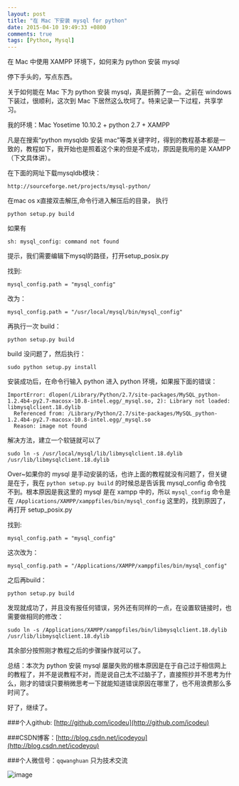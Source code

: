 ```yaml
---
layout: post
title: "在 Mac 下安装 mysql for python"
date: 2015-04-10 19:49:33 +0800
comments: true
tags: [Python, Mysql]
---
```


在 Mac 中使用 XAMPP 环境下，如何来为 python 安装 mysql

<!--more-->

停下手头的，写点东西。

关于如何能在 Mac 下为 python 安装 mysql，真是折腾了一会。之前在 windows 下装过，很顺利，这次到 Mac 下居然这么坎坷了。特来记录一下过程，共享学习。

我的环境：Mac Yosetime 10.10.2 + python 2.7 + XAMPP

凡是在搜索“python mysqldb 安装 mac”等类关键字时，得到的教程基本都是一致的，教程如下，我开始也是照着这个来的但是不成功，原因是我用的是 XAMPP（下文具体讲）。

在下面的网址下载mysqldb模块：
```
http://sourceforge.net/projects/mysql-python/
```

在mac os x直接双击解压,命令行进入解压后的目录， 执行
```
python setup.py build
```

如果有
```
sh: mysql_config: command not found
```

提示，我们需要编辑下mysql的路径，打开setup_posix.py

找到:
```
mysql_config.path = "mysql_config"
```

改为：
```
mysql_config.path = "/usr/local/mysql/bin/mysql_config"
```

再执行一次 build：
```
python setup.py build
```

build 没问题了，然后执行：
```
sudo python setup.py install
```

安装成功后，在命令行输入 python 进入 python 环境，如果报下面的错误：
```
ImportError: dlopen(/Library/Python/2.7/site-packages/MySQL_python-1.2.4b4-py2.7-macosx-10.8-intel.egg/_mysql.so, 2): Library not loaded: libmysqlclient.18.dylib
  Referenced from: /Library/Python/2.7/site-packages/MySQL_python-1.2.4b4-py2.7-macosx-10.8-intel.egg/_mysql.so
  Reason: image not found
```

解决方法，建立一个软链就可以了
```
sudo ln -s /usr/local/mysql/lib/libmysqlclient.18.dylib /usr/lib/libmysqlclient.18.dylib
```

Over~如果你的 mysql 是手动安装的话，也许上面的教程就没有问题了，但关键是在于，我在 `python setup.py build` 的时候总是告诉我 mysql_config 命令找不到。根本原因是我这里的 mysql 是在 xampp 中的，所以 `mysql_config` 命令是在 `/Applications/XAMPP/xamppfiles/bin/mysql_config` 这里的，找到原因了，再打开 setup_posix.py

找到:
```
mysql_config.path = "mysql_config"
```

这次改为：
```
mysql_config.path = "/Applications/XAMPP/xamppfiles/bin/mysql_config"
```

之后再build：
```
python setup.py build
```

发现就成功了，并且没有报任何错误，另外还有同样的一点，在设置软链接时，也需要做相同的修改：
```
sudo ln -s /Applications/XAMPP/xamppfiles/bin/libmysqlclient.18.dylib /usr/lib/libmysqlclient.18.dylib
```

其余部分按照刚才教程之后的步骤操作就可以了。

总结：本次为 python 安装 mysql 屡屡失败的根本原因是在于自己过于相信网上的教程了，并不是说教程不对，而是说自己太不过脑子了，直接照抄并不思考为什么，刚才的错误只要稍微思考一下就能知道错误原因在哪里了，也不用浪费那么多时间了。

好了，继续了。

###个人github:  [http://github.com/icodeu](http://github.com/icodeu)

###CSDN博客：[http://blog.csdn.net/icodeyou](http://blog.csdn.net/icodeyou)

###个人微信号：`qqwanghuan`  只为技术交流

![image](http://7xivx9.com1.z0.glb.clouddn.com/wxqrcode_260.png)